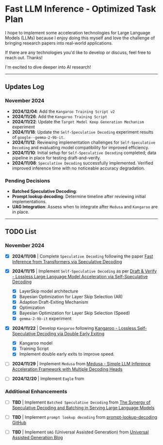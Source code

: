 # Fast LLM Inference - Optimized Task Plan
I hope to implement some acceleration technologies for Large Language Models (LLMs) because I enjoy doing this myself and love the challenge of bringing research papers into real-world applications.

If there are any technologies you'd like to develop or discuss, feel free to reach out. Thanks!

I'm excited to dive deeper into AI research!  

---

## Updates Log
### November 2024
- **2024/12/04**: Add the `Kangaroo Training Script v2`
- **2024/11/26**: Add the `Kangaroo Training Script`
- **2024/11/22**: Update the `Target Model Keep Generation Mechanism` experiment
- **2024/11/18**: Update the `Self-Speculative Decoding` experiment results of `google--gemma-2-9b-it`.
- **2024/11/12**: Reviewing implementation challenges for `Self-Speculative Decoding` and evaluating model compatibility for improved efficiency.
- **2024/11/10**: Initial setup for `Self-Speculative Decoding` completed; data pipeline in place for testing draft-and-verify.
- **2024/11/08**: `Speculative Decoding` successfully implemented. Verified improved inference time with no noticeable accuracy degradation.

### Pending Decisions
- **Batched Speculative Decoding**: 
- **Prompt lookup decoding**: Determine timeline after reviewing initial implementations.
- **UAG Integration**: Assess when to integrate after `Medusa` and `Kangaroo` are in place.

---

## TODO List
### November 2024
- [x] **2024/11/08** | Complete `Speculative Decoding` following the paper [Fast Inference from Transformers via Speculative Decoding](https://arxiv.org/pdf/2211.17192)
- [x] **2024/11/15** | Implement `Self-Speculative Decoding` as per [Draft & Verify - Lossless Large Language Model Acceleration via Self-Speculative Decoding](https://arxiv.org/pdf/2309.08168)
  - [x] LayerSkip model architecture
  - [x] Bayesian Optimization for Layer Skip Selection (AR)
  - [x] Adaption Draft-Exiting Mechanism
  - [x] Optimization
  - [x] Bayesian Optimization for Layer Skip Selection (Speed) 
  - [x] `gemma-2-9b-it` experiment
- [x] **2024/11/22** | Develop `Kangaroo` following [Kangaroo - Lossless Self-Speculative Decoding via Double Early Exiting](https://arxiv.org/pdf/2404.18911)
  - [x] Kangaroo model
  - [x] Training Script
  - [x] Implement double early exits to improve speed.
- [ ] **2024/11/29** | Implement `Medusa` from [Medusa - Simple LLM Inference Acceleration Framework with Multiple Decoding Heads](https://arxiv.org/pdf/2401.10774)
- [ ] **2024/12/20** | Implement `Eagle` from


### Additional Enhancements
- [ ] **TBD** | Implement `Batched Speculative Decoding` from [The Synergy of Speculative Decoding and Batching in Serving Large Language Models](https://arxiv.org/pdf/2310.18813)
- [ ] **TBD** | Implement `prompt lookup decoding` from [prompt-lookup-decoding GitHub](https://github.com/apoorvumang/prompt-lookup-decoding)
- [ ] **TBD** | Implement `UAG` (Universal Assisted Generation) from [Universal Assisted Generation Blog](https://huggingface.co/blog/universal_assisted_generation)

